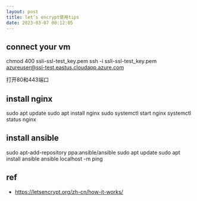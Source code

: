 ```yaml
---
layout: post
title: let’s encrypt使用tips
date: 2023-03-07 00:12:05
---
```



## connect your vm

chmod 400 ssli-ssl-test_key.pem
ssh -i ssli-ssl-test_key.pem azureuser@ssl-test.eastus.cloudapp.azure.com

打开80和443端口

## install nginx

sudo apt update
sudo apt install nginx
sudo systemctl start nginx
systemctl status nginx

## install ansible

sudo apt-add-repository ppa:ansible/ansible
sudo apt update
sudo apt install ansible
ansible localhost -m ping

## ref

- https://letsencrypt.org/zh-cn/how-it-works/
